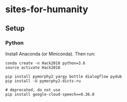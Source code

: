 # sites-for-humanity

## Setup

### Python

Install Anaconda (or Miniconda). Then run:

```
conda create -n Hack2018 python=3.6
source activate Hack2018

pip install pymorphy2 yargy bottle dialogflow pydub
pip install -U pymorphy2-dicts-ru
```

```
# deprecated, do not use
pip install google-cloud-speech==0.36.0
```